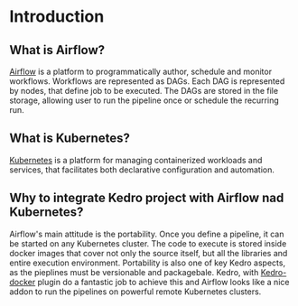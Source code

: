 # Introduction

## What is Airflow?

[Airflow](https://airflow.apache.org/) is a platform to programmatically author, schedule and monitor workflows.
Workflows are represented as DAGs. Each DAG is represented by nodes, that define job to be executed.
The DAGs are stored in the file storage, allowing user 
to run the pipeline once or schedule the recurring run.

## What is Kubernetes?

[Kubernetes](https://kubernetes.io/) is a platform for managing containerized workloads and services,
that facilitates both declarative configuration and automation.

## Why to integrate Kedro project with Airflow nad Kubernetes?

Airflow's main attitude is the portability. Once you define a pipeline,
it can be started on any Kubernetes cluster. The code to execute is stored inside 
docker images that cover not only the source itself, but all the libraries and 
entire execution environment. Portability is also one of key Kedro aspects, as 
the pieplines must be versionable and packagebale. Kedro, with 
[Kedro-docker](https://github.com/quantumblacklabs/kedro-docker) plugin do a fantastic 
job to achieve this and Airflow looks like a nice addon to run the pipelines 
on powerful remote Kubernetes clusters.
